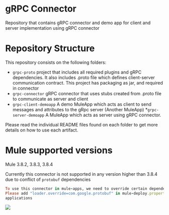 # gRPC Connector

Repository that contains gRPC connector and demo app for client and server implementation using gRPC connector

# Repository Structure
This repository consists on the following folders:

* `grpc-proto` project that includes all required plugins and gRPC dependencies. It also includes .proto file which defines
client-server communication contract. This project has packaging as jar, and required in connector
* `grpc-connector` gRPC connector that uses stubs created from .proto file to communicate as server and client
* `grpc-client-demoapp` A demo MuleApp which acts as client to send messages and attributes to the gRpc server (Another MuleApp)
*`grpc-server-demoapp` A MuleApp which acts as server using gRPC connector.

Please read the individual README files found on each folder to get more details on how to use each artifact.

# Mule supported versions
Mule 3.8.2, 3.8.3, 3.8.4 

Currently this connector is not supported in any version higher than 3.8.4 due to conflict of `protobuf` 
dependencies

```ruby
To use this connector in mule-apps, we need to override certain dependencies.
Please add "loader.override=com.google.protobuf" in mule-deploy.properties in all mule 
applications
```


![](https://github.com/mulesoft-labs/grpc-connector)
